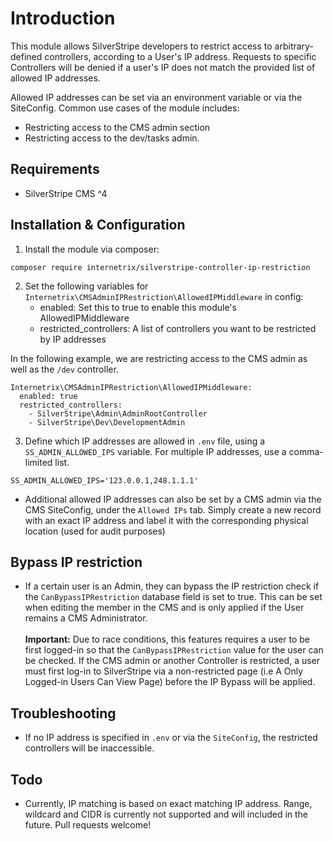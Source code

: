 # Introduction


This module allows SilverStripe developers to restrict access to arbitrary-defined controllers, according to a User's IP address. Requests to specific Controllers will be denied if a user's IP does not match the provided list of allowed IP addresses.


Allowed IP addresses can be set via an environment variable or via the SiteConfig.
Common use cases of the module includes:
- Restricting access to the CMS admin section 
- Restricting access to the dev/tasks admin.

## Requirements
* SilverStripe CMS ^4

## Installation & Configuration
1. Install the module via composer:
```
composer require internetrix/silverstripe-controller-ip-restriction
```

2. Set the following variables for `Internetrix\CMSAdminIPRestriction\AllowedIPMiddleware` in config:
    - enabled: Set this to true to enable this module's AllowedIPMiddleware
    - restricted_controllers: A list of controllers you want to be restricted by IP addresses
   

In the following example, we are restricting access to the CMS admin as well as the `/dev` controller.
```
Internetrix\CMSAdminIPRestriction\AllowedIPMiddleware:
  enabled: true
  restricted_controllers:
    - SilverStripe\Admin\AdminRootController
    - SilverStripe\Dev\DevelopmentAdmin
``` 

3. Define which IP addresses are allowed in `.env` file, using a `SS_ADMIN_ALLOWED_IPS` variable. For multiple IP addresses, use a comma-limited list.
```
SS_ADMIN_ALLOWED_IPS='123.0.0.1,248.1.1.1'
```
- Additional allowed IP addresses can also be set by a CMS admin via the CMS SiteConfig, under the `Allowed IPs` tab. Simply create a new record with an exact IP address and label it with the corresponding physical location (used for audit purposes)

## Bypass IP restriction
- If a certain user is an Admin, they can bypass the IP restriction check if the `CanBypassIPRestriction` database field is set to true. This can be set when editing the member in the CMS and is only applied if the User remains a CMS Administrator. 
<br><br>
  <b>Important:</b> Due to race conditions, this features requires a user to be first logged-in so that the
  `CanBypassIPRestriction` value for the user can be checked. If the CMS admin or another Controller is restricted, a user must first log-in to SilverStripe via a non-restricted page (i.e A Only Logged-in Users Can View Page) before the IP Bypass will be applied.

## Troubleshooting
- If no IP address is specified in `.env` or via the `SiteConfig`, the restricted controllers will be inaccessible.

## Todo
- Currently, IP matching is based on exact matching IP address. Range, wildcard and CIDR is currently not supported and will included in the future. Pull requests welcome!
